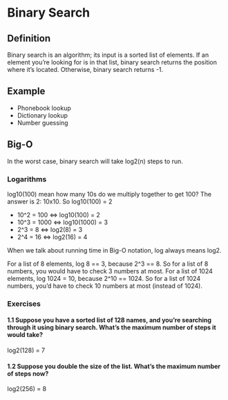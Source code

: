 # Binary Search 

## Definition
Binary search is an algorithm; its input is a sorted list of elements. If an element you’re looking for is in that list, binary search returns the position where it’s located. Otherwise, binary search returns -1.

## Example
- Phonebook lookup
- Dictionary lookup
- Number guessing

## Big-O

In the worst case, binary search will take log2(n) steps to run.

### Logarithms
log10(100) mean how many 10s do we multiply together to get 100? The answer is 2: 10x10. So log10(100) = 2

- 10^2 = 100 <=> log10(100) = 2
- 10^3 = 1000 <=> log10(1000) = 3
- 2^3 = 8 <=> log2(8) = 3
- 2^4 = 16 <=> log2(16) = 4

When we talk about running time in Big-O notation, log always means log2.

For a list of 8 elements, log 8 == 3, because 2^3 == 8. So for a list of 8 numbers, you would have to check 3 numbers at most. For a list of 1024 elements, log 1024 = 10, because 2^10 == 1024. So for a list of 1024 numbers, you’d have to check 10 numbers at most (instead of 1024).

### Exercises

#### 1.1 Suppose you have a sorted list of 128 names, and you’re searching through it using binary search. What’s the maximum number of steps it would take? 
log2(128) = 7

#### 1.2 Suppose you double the size of the list. What’s the maximum number of steps now?
log2(256) = 8